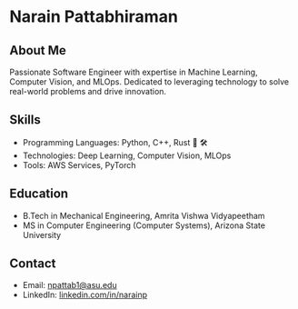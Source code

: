 # Narain Pattabhiraman

## About Me
Passionate Software Engineer with expertise in Machine Learning, Computer Vision, and MLOps. Dedicated to leveraging technology to solve real-world problems and drive innovation.

## Skills
- Programming Languages: Python, C++, Rust  :snake: :hammer_and_wrench:
- Technologies: Deep Learning, Computer Vision, MLOps
- Tools: AWS Services, PyTorch

## Education
- B.Tech in Mechanical Engineering, Amrita Vishwa Vidyapeetham
- MS in Computer Engineering (Computer Systems), Arizona State University

## Contact
- Email: npattab1@asu.edu
- LinkedIn: [linkedin.com/in/narainp](https://www.linkedin.com/in/narainp)

<!--
**narain1/narain1** is a ✨ _special_ ✨ repository because its `README.md` (this file) appears on your GitHub profile.

Here are some ideas to get you started:

- 🔭 I’m currently working on ...
- 🌱 I’m currently learning ...
- 👯 I’m looking to collaborate on ...
- 🤔 I’m looking for help with ...
- 💬 Ask me about ...
- 📫 How to reach me: ...
- 😄 Pronouns: ...
- ⚡ Fun fact: ...
-->

